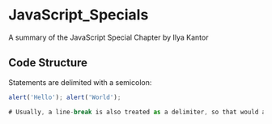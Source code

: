 # JavaScript_Specials
A summary of the JavaScript Special Chapter by Ilya Kantor

## Code Structure
Statements are delimited with a semicolon:
``` JavaScript
alert('Hello'); alert('World');

# Usually, a line-break is also treated as a delimiter, so that would also work:
